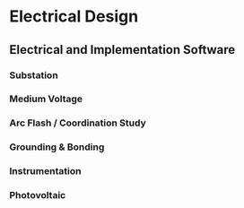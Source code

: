 # Electrical Design

## Electrical and Implementation Software

### Substation
### Medium Voltage
### Arc Flash / Coordination Study
### Grounding & Bonding

### Instrumentation
### Photovoltaic